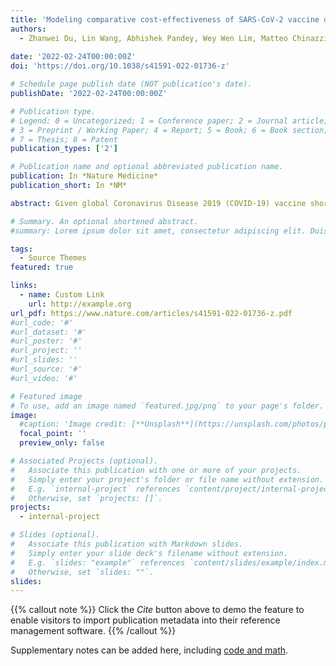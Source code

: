 ```yaml
---
title: 'Modeling comparative cost-effectiveness of SARS-CoV-2 vaccine dose fractionation in India'
authors:
  - Zhanwei Du, Lin Wang, Abhishek Pandey, Wey Wen Lim, Matteo Chinazzi, Ana Pastore y. Piontti, Eric H. Y. Lau, Peng Wu, Anup Malani, Sarah Cobey & Benjamin J. Cowling
  
date: '2022-02-24T00:00:00Z'
doi: 'https://doi.org/10.1038/s41591-022-01736-z'

# Schedule page publish date (NOT publication's date).
publishDate: '2022-02-24T00:00:00Z'

# Publication type.
# Legend: 0 = Uncategorized; 1 = Conference paper; 2 = Journal article;
# 3 = Preprint / Working Paper; 4 = Report; 5 = Book; 6 = Book section;
# 7 = Thesis; 8 = Patent
publication_types: ['2']

# Publication name and optional abbreviated publication name.
publication: In *Nature Medicine*
publication_short: In *NM*

abstract: Given global Coronavirus Disease 2019 (COVID-19) vaccine shortages and inequity of vaccine distributions, fractionation of vaccine doses might be an effective strategy for reducing public health and economic burden, notwithstanding the emergence of new variants of concern. In this study, we developed a multi-scale model incorporating population-level transmission and individual-level vaccination to estimate the costs of hospitalization and vaccination and the economic benefits of reducing COVID-19 deaths due to dose-fractionation strategies in India. We used large-scale survey data of the willingness to pay together with data of vaccine and hospital admission costs to build the model. We found that fractional doses of vaccines could be an economically viable vaccination strategy compared to alternatives of either full-dose vaccination or no vaccination. Dose-sparing strategies could save a large number of lives, even with the emergence of new variants with higher transmissibility.

# Summary. An optional shortened abstract.
#summary: Lorem ipsum dolor sit amet, consectetur adipiscing elit. Duis posuere tellus ac convallis placerat. Proin tincidunt magna sed ex sollicitudin condimentum.

tags:
  - Source Themes
featured: true

links:
  - name: Custom Link
    url: http://example.org
url_pdf: https://www.nature.com/articles/s41591-022-01736-z.pdf
#url_code: '#'
#url_dataset: '#'
#url_poster: '#'
#url_project: ''
#url_slides: ''
#url_source: '#'
#url_video: '#'

# Featured image
# To use, add an image named `featured.jpg/png` to your page's folder.
image:
  #caption: 'Image credit: [**Unsplash**](https://unsplash.com/photos/pLCdAaMFLTE)'
  focal_point: ''
  preview_only: false

# Associated Projects (optional).
#   Associate this publication with one or more of your projects.
#   Simply enter your project's folder or file name without extension.
#   E.g. `internal-project` references `content/project/internal-project/index.md`.
#   Otherwise, set `projects: []`.
projects:
  - internal-project

# Slides (optional).
#   Associate this publication with Markdown slides.
#   Simply enter your slide deck's filename without extension.
#   E.g. `slides: "example"` references `content/slides/example/index.md`.
#   Otherwise, set `slides: ""`.
slides:
---
```


{{% callout note %}}
Click the _Cite_ button above to demo the feature to enable visitors to import publication metadata into their reference management software.
{{% /callout %}}

Supplementary notes can be added here, including [code and math](https://wowchemy.com/docs/content/writing-markdown-latex/).
